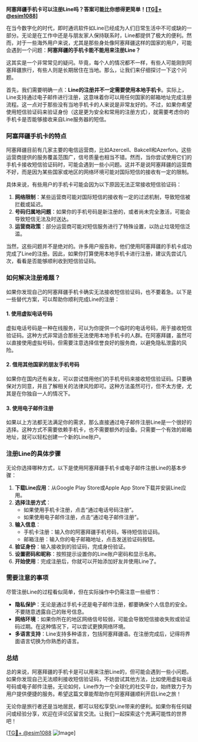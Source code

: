 **阿塞拜疆手机卡可以注册Line吗？答案可能比你想得更简单！[[TG💪+ @esim1088](https://t.me/s/esim1088)]**

在当今数字化的时代，即时通讯软件如Line已经成为人们日常生活中不可或缺的一部分。无论是在工作中还是与朋友家人保持联系时，Line都提供了极大的便利。然而，对于一些海外用户来说，尤其是那些身处像阿塞拜疆这样的国家的用户，可能会遇到一个问题：**阿塞拜疆的手机卡能不能用来注册Line？**

这其实是一个非常常见的疑问。毕竟，每个人的情况都不一样，有些人可能刚到阿塞拜疆旅行，有些人则是长期居住在当地。那么，让我们来仔细探讨一下这个问题。

首先，我们需要明确一点：**Line的注册并不一定需要使用本地手机卡**。实际上，Line支持通过电子邮件进行注册，这意味着你可以用任何国家的邮箱地址完成注册流程。这一点对于那些没有当地手机卡的人来说是非常友好的。不过，如果你希望使用短信验证码来验证身份（这是更为安全和常用的注册方式），就需要考虑你的手机卡是否能够接收来自Line服务器的短信。

### 阿塞拜疆手机卡的特点

阿塞拜疆目前有几家主要的电信运营商，比如Azercell、Bakcell和Azerfon。这些运营商提供的服务覆盖范围广，信号质量也相当不错。然而，当你尝试使用它们的手机卡接收短信验证码时，可能会遇到一些小问题。这并不是说阿塞拜疆的运营商不好，而是因为某些国家或地区的网络环境可能对国际短信的接收有一定的限制。

具体来说，有些用户的手机卡可能会因为以下原因无法正常接收短信验证码：

1. **网络限制**：某些运营商可能对国际短信的接收有一定的过滤机制，导致短信被拦截或延迟。
2. **号码归属地问题**：如果你的手机号码是新注册的，或者尚未完全激活，可能会导致短信无法及时送达。
3. **运营商政策**：部分运营商可能对短信服务进行了特殊设置，以防止垃圾短信泛滥。

当然，这些问题并不是绝对的。许多用户报告称，他们使用阿塞拜疆的手机卡成功完成了Line的注册。因此，如果你打算使用本地手机卡进行注册，建议先尝试几次，看看是否能够顺利收到短信验证码。

### 如何解决注册难题？

如果你发现自己的阿塞拜疆手机卡确实无法接收短信验证码，也不要着急。以下是一些替代方案，可以帮助你顺利完成Line的注册：

#### 1. 使用虚拟电话号码
虚拟电话号码是一种在线服务，可以为你提供一个临时的电话号码，用于接收短信验证码。这种方式非常适合那些无法使用本地手机卡的人群。在阿塞拜疆，虽然可以直接使用虚拟号码，但需要注意选择信誉良好的服务商，以避免隐私泄露的风险。

#### 2. 借用其他国家的朋友手机号码
如果你在国内还有亲友，可以尝试借用他们的手机号码来接收短信验证码。只要确保对方同意，并且了解相关的法律风险即可。这种方法虽然可行，但不太方便，尤其是在你独自一人的情况下。

#### 3. 使用电子邮件注册
如果以上方法都无法满足你的需求，那么直接通过电子邮件注册Line是一个很好的选择。这种方式不需要依赖手机卡，也不需要额外的设备。只需要一个有效的邮箱地址，就可以轻松创建一个新的Line账户。

### 注册Line的具体步骤

无论你选择哪种方式，以下是使用阿塞拜疆手机卡或电子邮件注册Line的基本步骤：

1. **下载Line应用**：从Google Play Store或Apple App Store下载并安装Line应用。
2. **选择注册方式**：
   - 如果使用手机卡注册，点击“通过电话号码注册”。
   - 如果使用电子邮件注册，点击“通过电子邮件注册”。
3. **输入信息**：
   - 手机卡注册：输入你的阿塞拜疆手机号码，等待短信验证码。
   - 邮箱注册：输入你的电子邮箱地址，点击发送验证码按钮。
4. **验证身份**：输入接收到的验证码，完成身份验证。
5. **设置密码和昵称**：按照提示设置你的Line账户密码和显示名称。
6. **开始使用**：完成注册后，你就可以开始添加好友并使用Line了。

### 需要注意的事项

尽管注册Line的过程看似简单，但在实际操作中仍需注意一些细节：

- **隐私保护**：无论是通过手机卡还是电子邮件注册，都要确保个人信息的安全。不要随意透露自己的账号信息。
- **网络环境**：如果你所在的地区网络信号较弱，可能会导致短信接收失败或验证码过期。在这种情况下，可以尝试更换网络环境。
- **多语言支持**：Line支持多种语言，包括阿塞拜疆语。在注册完成后，记得将界面语言切换为你熟悉的语言。

### 总结

总的来说，阿塞拜疆的手机卡是可以用来注册Line的，但可能会遇到一些小问题。如果你发现自己无法顺利接收短信验证码，不妨尝试其他方法，比如使用虚拟电话号码或电子邮件注册。无论如何，Line作为一个全球化的社交平台，始终致力于为用户提供便捷的服务。希望这篇文章能帮助你在阿塞拜疆顺利开启Line之旅！

无论你是旅行者还是当地居民，都可以轻松享受Line带来的便利。如果你有任何疑问或经验分享，欢迎在评论区留言交流。让我们一起探索这个充满可能性的世界吧！

[[TG💪+ @esim1088](https://t.me/s/esim1088) ![Image](https://i.postimg.cc/4NQfJmqS/Snipaste-2025-05-13-00-14-12.png)]